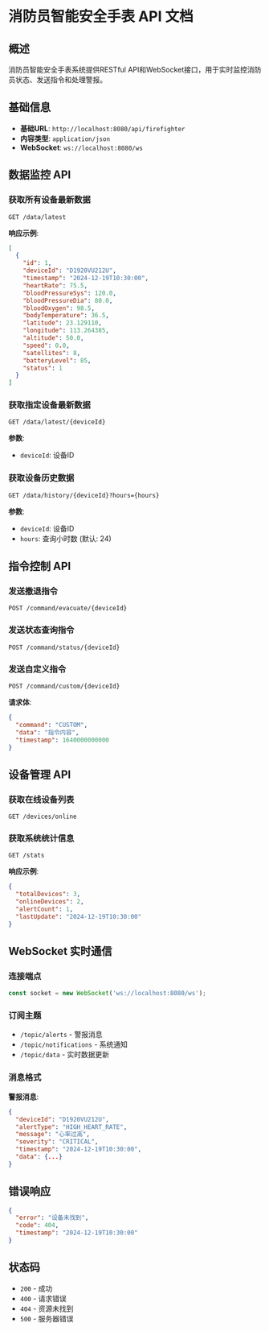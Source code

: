 # 消防员智能安全手表 API 文档

## 概述

消防员智能安全手表系统提供RESTful API和WebSocket接口，用于实时监控消防员状态、发送指令和处理警报。

## 基础信息

- **基础URL**: `http://localhost:8080/api/firefighter`
- **内容类型**: `application/json`
- **WebSocket**: `ws://localhost:8080/ws`

## 数据监控 API

### 获取所有设备最新数据

```http
GET /data/latest
```

**响应示例**:
```json
[
  {
    "id": 1,
    "deviceId": "D1920VU212U",
    "timestamp": "2024-12-19T10:30:00",
    "heartRate": 75.5,
    "bloodPressureSys": 120.0,
    "bloodPressureDia": 80.0,
    "bloodOxygen": 98.5,
    "bodyTemperature": 36.5,
    "latitude": 23.129110,
    "longitude": 113.264385,
    "altitude": 50.0,
    "speed": 0.0,
    "satellites": 8,
    "batteryLevel": 85,
    "status": 1
  }
]
```

### 获取指定设备最新数据

```http
GET /data/latest/{deviceId}
```

**参数**:
- `deviceId`: 设备ID

### 获取设备历史数据

```http
GET /data/history/{deviceId}?hours={hours}
```

**参数**:
- `deviceId`: 设备ID
- `hours`: 查询小时数 (默认: 24)

## 指令控制 API

### 发送撤退指令

```http
POST /command/evacuate/{deviceId}
```

### 发送状态查询指令

```http
POST /command/status/{deviceId}
```

### 发送自定义指令

```http
POST /command/custom/{deviceId}
```

**请求体**:
```json
{
  "command": "CUSTOM",
  "data": "指令内容",
  "timestamp": 1640000000000
}
```

## 设备管理 API

### 获取在线设备列表

```http
GET /devices/online
```

### 获取系统统计信息

```http
GET /stats
```

**响应示例**:
```json
{
  "totalDevices": 3,
  "onlineDevices": 2,
  "alertCount": 1,
  "lastUpdate": "2024-12-19T10:30:00"
}
```

## WebSocket 实时通信

### 连接端点

```javascript
const socket = new WebSocket('ws://localhost:8080/ws');
```

### 订阅主题

- `/topic/alerts` - 警报消息
- `/topic/notifications` - 系统通知
- `/topic/data` - 实时数据更新

### 消息格式

**警报消息**:
```json
{
  "deviceId": "D1920VU212U",
  "alertType": "HIGH_HEART_RATE",
  "message": "心率过高",
  "severity": "CRITICAL",
  "timestamp": "2024-12-19T10:30:00",
  "data": {...}
}
```

## 错误响应

```json
{
  "error": "设备未找到",
  "code": 404,
  "timestamp": "2024-12-19T10:30:00"
}
```

## 状态码

- `200` - 成功
- `400` - 请求错误
- `404` - 资源未找到
- `500` - 服务器错误 